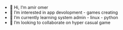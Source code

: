 - 👋 Hi, I’m amir omer
- 👀 I’m interested in app devolopment - games creating 
- 🌱 I’m currently learning system admin - linux - python 
- 💞️ I’m looking to collaborate on hyper casual game 
